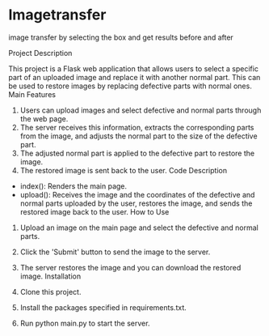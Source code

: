 # Imagetransfer
image transfer by selecting the box and get results before and after

Project Description

This project is a Flask web application that allows users to select a specific part of an uploaded image and replace it with another normal part. This can be used to restore images by replacing defective parts with normal ones.
Main Features

1. Users can upload images and select defective and normal parts through the web page.
2. The server receives this information, extracts the corresponding parts from the image, and adjusts the normal part to the size of the defective part.
3. The adjusted normal part is applied to the defective part to restore the image.
4. The restored image is sent back to the user.
Code Description

- index(): Renders the main page.
- upload(): Receives the image and the coordinates of the defective and normal parts uploaded by the user, restores the image, and sends the restored image back to the user.
How to Use

1. Upload an image on the main page and select the defective and normal parts.
2. Click the 'Submit' button to send the image to the server.
3. The server restores the image and you can download the restored image.
Installation

1. Clone this project.
2. Install the packages specified in requirements.txt.
3. Run python main.py to start the server.
